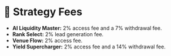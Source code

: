 # 📑 Strategy Fees

* **AI Liquidity Master:** 2% access fee and a 7% withdrawal fee.
* **Rank Select:** 2% lead generation fee.
* **Venue Flow:**  2% access fee.
* **Yield Supercharger:** 2% access fee and a 14% withdrawal fee.
